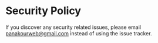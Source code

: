 # Security Policy

If you discover any security related issues, please email panakourweb@gmail.com instead of using the issue tracker.
